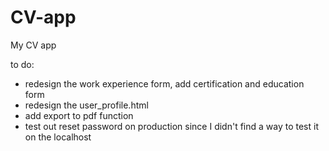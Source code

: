 # CV-app
My CV app

to do:
- redesign the work experience form, add certification and education form
- redesign the user_profile.html
- add export to pdf function
- test out reset password on production since I didn't find a way to test it on the localhost
